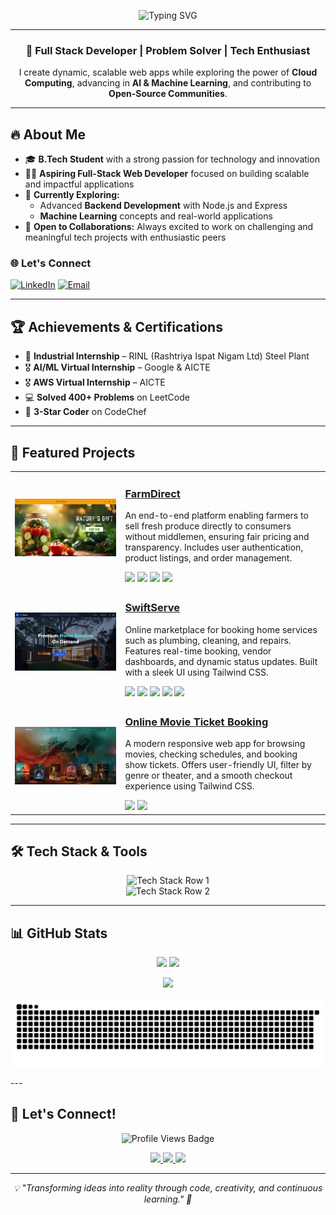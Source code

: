 <p align="center">
  <img src="https://readme-typing-svg.herokuapp.com?font=Fira+Code&size=30&pause=1000&color=61DAFB&center=true&vCenter=true&width=700&lines=Hi%2C+I'm+Devi+Sree+Prasanth+Reddy!;Full-Stack+Web+Developer+%F0%9F%9A%80;Passionate+About+AI+%26+ML+%F0%9F%92%A1" alt="Typing SVG" />
</p>

---
<h3 align="center">🚀 Full Stack Developer | Problem Solver | Tech Enthusiast</h3>
<p align="center">I create dynamic, scalable web apps while exploring the power of <b>Cloud Computing</b>, advancing in <b>AI & Machine Learning</b>, and contributing to <b>Open-Source Communities</b>.</p>


---

## 🔥 About Me

- 🎓 **B.Tech Student** with a strong passion for technology and innovation  
- 👨‍💻 **Aspiring Full-Stack Web Developer** focused on building scalable and impactful applications  
- 🧠 **Currently Exploring:**
  - Advanced **Backend Development** with Node.js and Express  
  - **Machine Learning** concepts and real-world applications  
- 🤝 **Open to Collaborations:** Always excited to work on challenging and meaningful tech projects with enthusiastic peers  

### 🌐 Let's Connect  
[![LinkedIn](https://img.shields.io/badge/LinkedIn-0077B5?style=flat-square&logo=linkedin&logoColor=white)](https://www.linkedin.com/in/b-devi-sree-prasanth-reddy-41b540256/)
[![Email](https://img.shields.io/badge/Email-D14836?style=flat-square&logo=gmail&logoColor=white)](mailto:dsp771122@gmail.com)

---

## 🏆 Achievements & Certifications

- 🏢 **Industrial Internship** – RINL (Rashtriya Ispat Nigam Ltd) Steel Plant  
- 🎖️ **AI/ML Virtual Internship** – Google & AICTE  
- 🎖️ **AWS Virtual Internship** – AICTE  
- 💻 **Solved 400+ Problems** on LeetCode  
- 🏅 **3-Star Coder** on CodeChef  

---

## 🚀 Featured Projects

<table width="100%" cellspacing="20">
  <!-- Project 1: FarmDirect -->
  <tr>
    <td width="35%" align="center">
      <a href="https://github.com/yourusername/farmdirect">
        <img src="./farm.png" width="400" />
      </a>
    </td>
    <td width="65%">
      <h3><a href="https://github.com/yourusername/farmdirect">FarmDirect</a></h3>
      <p>An end-to-end platform enabling farmers to sell fresh produce directly to consumers without middlemen, ensuring fair pricing and transparency. Includes user authentication, product listings, and order management.</p>
      <div>
        <img src="https://img.shields.io/badge/MongoDB-47A248?style=flat-square&logo=mongodb&logoColor=white" />
        <img src="https://img.shields.io/badge/Express.js-000000?style=flat-square&logo=express&logoColor=white" />
        <img src="https://img.shields.io/badge/React-61DAFB?style=flat-square&logo=react&logoColor=black" />
        <img src="https://img.shields.io/badge/Node.js-339933?style=flat-square&logo=node.js&logoColor=white" />
      </div>
    </td>
  </tr>


  <!-- Project 3: SwiftServe -->
  <tr>
    <td width="35%" align="center">
      <a href="https://github.com/yourusername/swiftserve">
        <img src="./swiftserve.png" width="400" />
      </a>
    </td>
    <td width="65%">
      <h3><a href="https://github.com/yourusername/swiftserve">SwiftServe</a></h3>
      <p>Online marketplace for booking home services such as plumbing, cleaning, and repairs. Features real-time booking, vendor dashboards, and dynamic status updates. Built with a sleek UI using Tailwind CSS.</p>
      <div>
        <img src="https://img.shields.io/badge/MongoDB-47A248?style=flat-square&logo=mongodb&logoColor=white" />
        <img src="https://img.shields.io/badge/Express.js-000000?style=flat-square&logo=express&logoColor=white" />
        <img src="https://img.shields.io/badge/React-61DAFB?style=flat-square&logo=react&logoColor=black" />
        <img src="https://img.shields.io/badge/Node.js-339933?style=flat-square&logo=node.js&logoColor=white" />
        <img src="https://img.shields.io/badge/Tailwind_CSS-06B6D4?style=flat-square&logo=tailwind-css&logoColor=white" />
      </div>
    </td>
  </tr>
  
  <!-- Project 5: Online Movie Ticket Booking -->
  <tr>
    <td width="35%" align="center">
      <a href="https://github.com/yourusername/movie-ticket-app">
        <img src="./movie.png" width="400" />
      </a>
    </td>
    <td width="65%">
      <h3><a href="https://github.com/yourusername/movie-ticket-app">Online Movie Ticket Booking</a></h3>
      <p>A modern responsive web app for browsing movies, checking schedules, and booking show tickets. Offers user-friendly UI, filter by genre or theater, and a smooth checkout experience using Tailwind CSS.</p>
      <div>
        <img src="https://img.shields.io/badge/React-61DAFB?style=flat-square&logo=react&logoColor=black" />
        <img src="https://img.shields.io/badge/Tailwind_CSS-06B6D4?style=flat-square&logo=tailwind-css&logoColor=white" />
      </div>
    </td>
  </tr>
</table>

---

## 🛠️ Tech Stack & Tools

<p align="center">
  <!-- Row 1 -->
  <img src="https://skillicons.dev/icons?theme=dark&i=html,css,javascript,react,tailwind,nodejs,express,mongodb" alt="Tech Stack Row 1" />
  <br/>
  <!-- Row 2 -->
  <img src="https://skillicons.dev/icons?theme=dark&i=mysql,git,github,vscode,figma,postman,python,java,cpp,c" alt="Tech Stack Row 2" />
</p>

---

## 📊 GitHub Stats

<p align="center">
  <img src="https://github-readme-stats.vercel.app/api?username=DeviSreePrasanth&show_icons=true&theme=radical" height="180px"/>
  <img src="https://github-readme-streak-stats.herokuapp.com/?user=DeviSreePrasanth&theme=radical" />
</p>

<p align="center">
  <img src="https://github-readme-stats.vercel.app/api/top-langs/?username=DeviSreePrasanth&layout=compact&theme=radical" height="180px"/>
</p>

<p align="center">
  <img src="https://raw.githubusercontent.com/DeviSreePrasanth/DeviSreePrasanth/output/github-contribution-grid-snake.svg" />
</p>
---

## 🎯 Let's Connect!

<p align="center"> <img src="https://komarev.com/ghpvc/?username=DeviSreePrasanth&label=Profile%20views&color=blueviolet&style=flat-square" alt="Profile Views Badge"/> </p>
<p align="center">
  <a href="https://www.linkedin.com/in/b-devi-sree-prasanth-reddy-41b540256/">
    <img src="https://img.shields.io/badge/LinkedIn-0077B5?style=for-the-badge&logo=linkedin&logoColor=white" />
  </a>
  <a href="https://devisreeprasanth.me/">
    <img src="https://img.shields.io/badge/Portfolio-FF5722?style=for-the-badge&logo=google-chrome&logoColor=white" />
  </a>
  <a href="mailto:dsp771122@gmail.com">
    <img src="https://img.shields.io/badge/Email-D14836?style=for-the-badge&logo=gmail&logoColor=white" />
  </a>
</p>

---

<p align="center"><i>💡 "Transforming ideas into reality through code, creativity, and continuous learning." 🌟</i></p>
